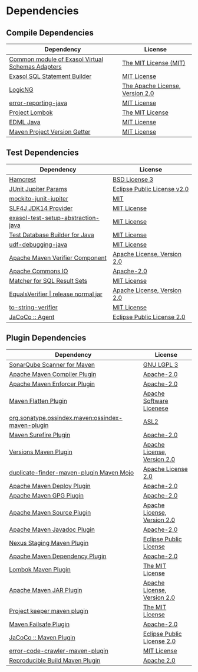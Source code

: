 <!-- @formatter:off -->
# Dependencies

## Compile Dependencies

| Dependency                                            | License                              |
| ----------------------------------------------------- | ------------------------------------ |
| [Common module of Exasol Virtual Schemas Adapters][0] | [The MIT License (MIT)][1]           |
| [Exasol SQL Statement Builder][2]                     | [MIT License][3]                     |
| [LogicNG][4]                                          | [The Apache License, Version 2.0][5] |
| [error-reporting-java][6]                             | [MIT License][7]                     |
| [Project Lombok][8]                                   | [The MIT License][9]                 |
| [EDML Java][10]                                       | [MIT License][11]                    |
| [Maven Project Version Getter][12]                    | [MIT License][13]                    |

## Test Dependencies

| Dependency                                 | License                           |
| ------------------------------------------ | --------------------------------- |
| [Hamcrest][14]                             | [BSD License 3][15]               |
| [JUnit Jupiter Params][16]                 | [Eclipse Public License v2.0][17] |
| [mockito-junit-jupiter][18]                | [MIT][19]                         |
| [SLF4J JDK14 Provider][20]                 | [MIT License][21]                 |
| [exasol-test-setup-abstraction-java][22]   | [MIT License][23]                 |
| [Test Database Builder for Java][24]       | [MIT License][25]                 |
| [udf-debugging-java][26]                   | [MIT License][27]                 |
| [Apache Maven Verifier Component][28]      | [Apache License, Version 2.0][29] |
| [Apache Commons IO][30]                    | [Apache-2.0][29]                  |
| [Matcher for SQL Result Sets][31]          | [MIT License][32]                 |
| [EqualsVerifier \| release normal jar][33] | [Apache License, Version 2.0][29] |
| [to-string-verifier][34]                   | [MIT License][21]                 |
| [JaCoCo :: Agent][35]                      | [Eclipse Public License 2.0][36]  |

## Plugin Dependencies

| Dependency                                              | License                           |
| ------------------------------------------------------- | --------------------------------- |
| [SonarQube Scanner for Maven][37]                       | [GNU LGPL 3][38]                  |
| [Apache Maven Compiler Plugin][39]                      | [Apache-2.0][29]                  |
| [Apache Maven Enforcer Plugin][40]                      | [Apache-2.0][29]                  |
| [Maven Flatten Plugin][41]                              | [Apache Software Licenese][29]    |
| [org.sonatype.ossindex.maven:ossindex-maven-plugin][42] | [ASL2][5]                         |
| [Maven Surefire Plugin][43]                             | [Apache-2.0][29]                  |
| [Versions Maven Plugin][44]                             | [Apache License, Version 2.0][29] |
| [duplicate-finder-maven-plugin Maven Mojo][45]          | [Apache License 2.0][46]          |
| [Apache Maven Deploy Plugin][47]                        | [Apache-2.0][29]                  |
| [Apache Maven GPG Plugin][48]                           | [Apache-2.0][29]                  |
| [Apache Maven Source Plugin][49]                        | [Apache License, Version 2.0][29] |
| [Apache Maven Javadoc Plugin][50]                       | [Apache-2.0][29]                  |
| [Nexus Staging Maven Plugin][51]                        | [Eclipse Public License][52]      |
| [Apache Maven Dependency Plugin][53]                    | [Apache-2.0][29]                  |
| [Lombok Maven Plugin][54]                               | [The MIT License][55]             |
| [Apache Maven JAR Plugin][56]                           | [Apache License, Version 2.0][29] |
| [Project keeper maven plugin][57]                       | [The MIT License][58]             |
| [Maven Failsafe Plugin][59]                             | [Apache-2.0][29]                  |
| [JaCoCo :: Maven Plugin][60]                            | [Eclipse Public License 2.0][36]  |
| [error-code-crawler-maven-plugin][61]                   | [MIT License][62]                 |
| [Reproducible Build Maven Plugin][63]                   | [Apache 2.0][5]                   |

[0]: https://github.com/exasol/virtual-schema-common-java/
[1]: https://github.com/exasol/virtual-schema-common-java/blob/main/LICENSE
[2]: https://github.com/exasol/sql-statement-builder/
[3]: https://github.com/exasol/sql-statement-builder/blob/main/LICENSE
[4]: http://www.logicng.org
[5]: http://www.apache.org/licenses/LICENSE-2.0.txt
[6]: https://github.com/exasol/error-reporting-java/
[7]: https://github.com/exasol/error-reporting-java/blob/main/LICENSE
[8]: https://projectlombok.org
[9]: https://projectlombok.org/LICENSE
[10]: https://github.com/exasol/edml-java/
[11]: https://github.com/exasol/edml-java/blob/main/LICENSE
[12]: https://github.com/exasol/maven-project-version-getter/
[13]: https://github.com/exasol/maven-project-version-getter/blob/main/LICENSE
[14]: http://hamcrest.org/JavaHamcrest/
[15]: http://opensource.org/licenses/BSD-3-Clause
[16]: https://junit.org/junit5/
[17]: https://www.eclipse.org/legal/epl-v20.html
[18]: https://github.com/mockito/mockito
[19]: https://github.com/mockito/mockito/blob/main/LICENSE
[20]: http://www.slf4j.org
[21]: http://www.opensource.org/licenses/mit-license.php
[22]: https://github.com/exasol/exasol-test-setup-abstraction-java/
[23]: https://github.com/exasol/exasol-test-setup-abstraction-java/blob/main/LICENSE
[24]: https://github.com/exasol/test-db-builder-java/
[25]: https://github.com/exasol/test-db-builder-java/blob/main/LICENSE
[26]: https://github.com/exasol/udf-debugging-java/
[27]: https://github.com/exasol/udf-debugging-java/blob/main/LICENSE
[28]: https://maven.apache.org/shared/maven-verifier/
[29]: https://www.apache.org/licenses/LICENSE-2.0.txt
[30]: https://commons.apache.org/proper/commons-io/
[31]: https://github.com/exasol/hamcrest-resultset-matcher/
[32]: https://github.com/exasol/hamcrest-resultset-matcher/blob/main/LICENSE
[33]: https://www.jqno.nl/equalsverifier
[34]: https://github.com/jparams/to-string-verifier
[35]: https://www.eclemma.org/jacoco/index.html
[36]: https://www.eclipse.org/legal/epl-2.0/
[37]: http://sonarsource.github.io/sonar-scanner-maven/
[38]: https://www.gnu.org/licenses/lgpl-3.0.txt
[39]: https://maven.apache.org/plugins/maven-compiler-plugin/
[40]: https://maven.apache.org/enforcer/maven-enforcer-plugin/
[41]: https://www.mojohaus.org/flatten-maven-plugin/
[42]: https://sonatype.github.io/ossindex-maven/maven-plugin/
[43]: https://maven.apache.org/surefire/maven-surefire-plugin/
[44]: https://www.mojohaus.org/versions/versions-maven-plugin/
[45]: https://basepom.github.io/duplicate-finder-maven-plugin
[46]: http://www.apache.org/licenses/LICENSE-2.0.html
[47]: https://maven.apache.org/plugins/maven-deploy-plugin/
[48]: https://maven.apache.org/plugins/maven-gpg-plugin/
[49]: https://maven.apache.org/plugins/maven-source-plugin/
[50]: https://maven.apache.org/plugins/maven-javadoc-plugin/
[51]: http://www.sonatype.com/public-parent/nexus-maven-plugins/nexus-staging/nexus-staging-maven-plugin/
[52]: http://www.eclipse.org/legal/epl-v10.html
[53]: https://maven.apache.org/plugins/maven-dependency-plugin/
[54]: https://anthonywhitford.com/lombok.maven/lombok-maven-plugin/
[55]: https://opensource.org/licenses/MIT
[56]: https://maven.apache.org/plugins/maven-jar-plugin/
[57]: https://github.com/exasol/project-keeper/
[58]: https://github.com/exasol/project-keeper/blob/main/LICENSE
[59]: https://maven.apache.org/surefire/maven-failsafe-plugin/
[60]: https://www.jacoco.org/jacoco/trunk/doc/maven.html
[61]: https://github.com/exasol/error-code-crawler-maven-plugin/
[62]: https://github.com/exasol/error-code-crawler-maven-plugin/blob/main/LICENSE
[63]: http://zlika.github.io/reproducible-build-maven-plugin
